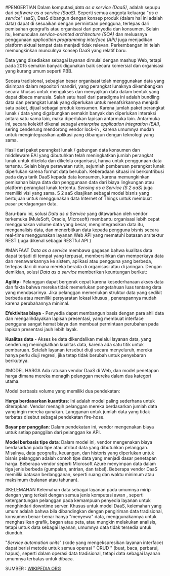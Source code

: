 #PENGERTIAN
Dalam komputasi,*data as a service (DaaS)*, adalah sepupu dari *software as a service (SaaS)*. Seperti semua anggota keluarga "*as a service*" (aaS), DaaS dibangun dengan konsep produk (dalam hal ini adalah data) dapat di sesuaikan dengan permintaan pengguna, terlepas dari pemisahan geografis atau organisasi dari penyedia dan konsumen. Selain itu, kemunculan  *service-oriented architecture (SOA)* dan meluasnya penggunaan *application programming interface (API)* juga menjadikan platform aktual tempat data menjadi tidak relevan. Perkembangan ini telah memungkinkan munculnya konsep DaaS yang relatif baru.

Data yang disediakan sebagai layanan dimulai dengan mashup Web, tetapi pada 2015 semakin banyak digunakan baik secara komersial dan organisasi yang kurang umum seperti PBB.

Secara tradisional, sebagian besar organisasi telah menggunakan data yang disimpan dalam repositori mandiri, yang perangkat lunaknya dikembangkan secara khusus untuk mengakses dan menyajikan data dalam bentuk yang dapat dibaca manusia. Salah satu hasil dari paradigma ini adalah bundling data dan perangkat lunak yang diperlukan untuk menafsirkannya menjadi satu paket, dijual sebagai produk konsumen. Karena jumlah paket perangkat lunak / data yang digabungkan semakin banyak dan diperlukan interaksi antara satu sama lain, maka diperlukan lapisan antarmuka lain. Antarmuka ini, secara kolektif dikenal sebagai  *enterprise application integration (EAI)*, sering cenderung mendorong vendor lock-in , karena umumnya mudah untuk mengintegrasikan aplikasi yang dibangun dengan teknologi yang sama.

Hasil dari paket perangkat lunak / gabungan data konsumen dan middleware EAI yang dibutuhkan telah meningkatkan jumlah perangkat lunak untuk dikelola dan dikelola organisasi, hanya untuk penggunaan data tertentu. Selain biaya perawatan rutin, sejumlah pembaruan perangkat lunak diperlukan karena format data berubah. Keberadaan situasi ini berkontribusi pada daya tarik DaaS kepada data konsumen, karena memungkinkan pemisahan biaya data dan penggunaan data dari biaya lingkungan atau platform perangkat lunak tertentu. *Sensing as a Service (S 2 aaS)* juga memiliki visi yang sama. S 2 aaS disajikan sebagai model bisnis yang bertujuan untuk menggunakan data Internet of Things untuk membuat pasar perdagangan data.

Baru-baru ini, solusi *Data as a Service* yang ditawarkan oleh vendor terkemuka (MuleSoft, Oracle, Microsoft) membantu organisasi lebih cepat menggunakan volume data yang besar, mengintegrasikan data itu, menganalisis data, dan menerbitkan data kepada pengguna bisnis secara real-time menggunakan layanan Web API yang mematuhi batasan arsitektur REST (juga dikenal sebagai RESTful API )

#MANFAAT
*Data as a service* membawa gagasan bahwa kualitas data dapat terjadi di tempat yang terpusat, membersihkan dan memperkaya data dan menawarkannya ke sistem, aplikasi atau pengguna yang berbeda, terlepas dari di mana mereka berada di organisasi atau di jaringan. Dengan demikian, solusi *Data as a service* memberikan keuntungan berikut:

**Agility**- Pelanggan dapat bergerak cepat karena kesederhanaan akses data dan fakta bahwa mereka tidak memerlukan pengetahuan luas tentang data yang mendasarinya. Jika pelanggan memerlukan struktur data yang sedikit berbeda atau memiliki persyaratan lokasi khusus , penerapannya mudah karena perubahannya minimal.

**Efektivitas biaya** - Penyedia dapat membangun basis dengan para ahli data dan mengalihdayakan lapisan presentasi, yang membuat interface pengguna sangat hemat biaya dan membuat permintaan perubahan pada lapisan presentasi jauh lebih layak.

**Kualitas data** - Akses ke data dikendalikan melalui layanan data, yang cenderung meningkatkan kualitas data, karena ada satu titik untuk pembaruan. Setelah layanan tersebut diuji secara menyeluruh, mereka hanya perlu diuji regresi, jika tetap tidak berubah untuk penyebaran berikutnya.

#MODEL HARGA
Ada ratusan vendor DaaS di Web, dan model penetapan harga dimana mereka menagih pelanggan mereka dalam dua kategori utama.

Model berbasis volume yang memiliki dua pendekatan:

**Harga berdasarkan kuantitas**: Ini adalah model paling sederhana untuk diterapkan. Vendor menagih pelanggan mereka berdasarkan jumlah data yang ingin mereka gunakan. Langganan untuk jumlah data yang tidak terbatas disebut sebagai pendekatan fire-hose.

**Bayar per panggilan**: Dalam pendekatan ini, vendor mengenakan biaya untuk setiap panggilan dari pelanggan ke API.

**Model berbasis tipe data**: Dalam model ini, vendor mengenakan biaya berdasarkan pada tipe atau atribut data yang dibutuhkan pelanggan. Misalnya, data geografis, keuangan, dan historis yang diperlukan untuk bisnis pelanggan adalah contoh tipe data yang menjadi dasar penetapan harga. Beberapa vendor seperti Microsoft Azure menyimpan data dalam tiga jenis berbeda (gumpalan, antrian, dan tabel).
Beberapa vendor DaaS memiliki batasan berlangganan, seperti ruang dan waktu minimum atau maksimum (bulanan atau tahunan).

#KELEMAHAN
Kelemahan data sebagai layanan pada umumnya mirip dengan yang terkait dengan semua jenis komputasi awan , seperti ketergantungan pelanggan pada kemampuan penyedia layanan untuk menghindari downtime server. Khusus untuk model DaaS, kelemahan yang umum adalah bahwa bila dibandingkan dengan pengiriman data tradisional, konsumen benar-benar hanya "menyewa" data, menggunakannya untuk menghasilkan grafik, bagan atau peta, atau mungkin melakukan analisis, tetapi untuk data sebagai layanan, umumnya data tidak tersedia untuk diunduh.

"*Service automation units*" (kode yang mengekspresikan layanan interface) dapat berisi metode untuk semua operasi " CRUD " (buat, baca, perbarui, hapus), seperti dalam operasi data tradisional, tetapi data sebagai layanan umumnya terbatas untuk dibaca.

SUMBER : [WIKIPEDIA.ORG](https://en.wikipedia.org/wiki/Data_as_a_service)